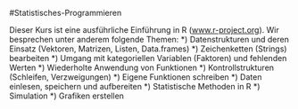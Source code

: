 #Statistisches-Programmieren


 Dieser Kurs ist eine ausführliche Einführung in R (www.r-project.org). Wir besprechen unter anderem folgende Themen:
*) Datenstrukturen und deren Einsatz (Vektoren, Matrizen, Listen, Data.frames)
*) Zeichenketten (Strings) bearbeiten
*) Umgang mit kategoriellen Variablen (Faktoren) und fehlenden Werten
*) Wiederholte Anwendung von Funktionen
*) Kontrollstrukturen (Schleifen, Verzweigungen)
*) Eigene Funktionen schreiben
*) Daten einlesen, speichern und aufbereiten
*) Statistische Methoden in R
*) Simulation
*) Grafiken erstellen
